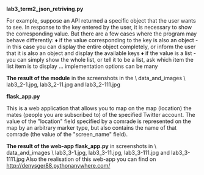 __lab3_term2_json_retriving.py__

For example, suppose an API returned a specific object that the user wants to see.
In response to the key entered by the user, it is necessary to show the corresponding value.
But there are a few cases where the program may behave differently:
♦ if the value corresponding to the key is also an object - in this case you can display the entire object completely, or inform the user that it is also an object and display the available keys
♦ if the value is a list - you can simply show the whole list, or tell it to be a list, ask which item the list item is to display ... implementation options can be many

__The result of the module__ in the screenshots in the \ data_and_images \ lab3_2-1.jpg, lab3_2-11.jpg and lab3_2-111.jpg




__flask_app.py__

This is a web application that allows you to map on the map (location) the mates
(people you are subscribed to) of the specified Twitter account. The value of the "location" field
specified by a comrade is represented on the map by an arbitrary marker type, but also contains
 the name of that comrade (the value of the "screen_name" field).

__The result of the web-app flask_app.py__ in screenshots in \ data_and_images \ lab3_3-1.jpg, lab3_3-11.jpg, lab3_3-111.jpg and lab3_3-1111.jpg
Also the realisation of this web-app you can find on http://denysger88.pythonanywhere.com/ 